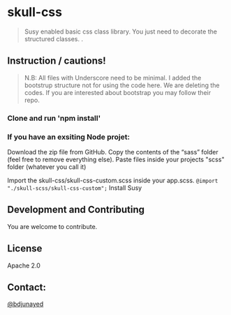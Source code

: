 # skull-css
> Susy enabled basic css class library.
> You just need to decorate the structured classes.
.

## Instruction / cautions!
> N.B: All files with Underscore need to be minimal. I added the bootstrup structure not for using the code here. We are deleting the codes. If you are interested about bootstrap you may follow their repo.

### Clone and run 'npm install'

### If you have an exsiting Node projet:

Download the zip file from GitHub.
Copy the contents of the “sass” folder (feel free to remove everything else).
Paste files inside your projects "scss" folder (whatever you call it) 

Import the skull-css/skull-css-custom.scss inside your app.scss. `@import "./skull-scss/skull-css-custom";`
Install Susy


## Development and Contributing
You are welcome to contribute.

## License
Apache 2.0

## Contact:
[@bdjunayed](https://twitter.com/bdjunayed)

